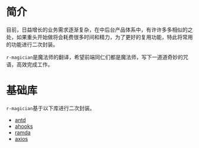 # 简介

目前，日益增长的业务需求逐渐复杂，在中后台产品体系中，有许许多多相似的之处，如果重头开始做将会耗费很多时间和精力，为了更好的复用功能，特此将常用的功能进行二次封装。

`r-magician`是魔法师的翻译，希望前端同仁们都是魔法师，写下一道道奇妙的咒语，高效完成工作。

# 基础库

`r-magician`基于以下库进行二次封装。

- [antd](https://ant.design/docs/react/introduce-cn)
- [ahooks](https://ahooks.gitee.io/)
- [ramda](https://ramda.cn/)
- [axios](http://www.axios-js.com/)
